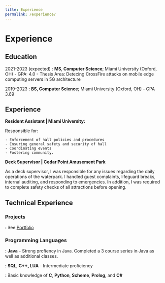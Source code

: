 ```yaml
---
title: Experience
permalink: /experience/
---
```

# Experience

Education
---------

2021-2023 (expected)
:   **MS, Computer Science**; Miami University (Oxford, OH)
	- GPA: 4.0
    - Thesis Area: Detecing CrossFire attacks on mobile edge computing servers in 5G architecture

2019-2023
:   **BS, Computer Science**; Miami University (Oxford, OH)
	- GPA 3.69

Experience
----------

**Resident Assistant \| Miami University:**

Responsible for:

	- Enforcement of hall policies and procedures
	- Ensuring general safety and security of hall
	- Coordinating events
	- Fostering community.

**Deck Supervisor \| Cedar Point Amusement Park**

As a deck supervisor, I was responsible for any issues regarding the daily operations of the waterpark. I handled guest complaints, lifeguard breaks, internal auditing, and responding to emergencies. In addition, I was required to complete safety checks of all attractions before opening.

Technical Experience
--------------------

### Projects
:   See [Portfolio](/portfolio)

### Programming Languages
:   **Java** - Strong profiency in Java.  Completed a 3 course series in Java as well as additional classes.

:   **SQL, C++, LUA** - Intermediate proficiency 

:   Basic knowledge of **C**, **Python**, **Scheme**, **Prolog**, and **C#**